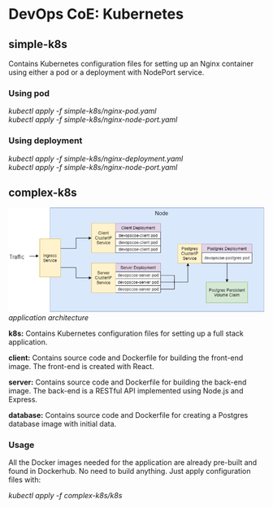 # DevOps CoE: Kubernetes

## simple-k8s
Contains Kubernetes configuration files for setting up an Nginx container using either a pod or a deployment with NodePort service.


### Using pod
*kubectl apply -f simple-k8s/nginx-pod.yaml*<br/>
*kubectl apply -f simple-k8s/nginx-node-port.yaml*


### Using deployment
*kubectl apply -f simple-k8s/nginx-deployment.yaml*<br/>
*kubectl apply -f simple-k8s/nginx-node-port.yaml*


## complex-k8s

![complex-diagram](complex-diagram.png)
*application architecture*

__k8s:__
Contains Kubernetes configuration files for setting up a full stack application.


__client:__
Contains source code and Dockerfile for building the front-end image. The front-end is created with React.


__server:__
Contains source code and Dockerfile for building the back-end image. The back-end is a RESTful API implemented using Node.js and Express.


__database:__
Contains source code and Dockerfile for creating a Postgres database image with initial data.


### Usage
All the Docker images needed for the application are already pre-built and found in Dockerhub. No need to build anything. Just apply configuration files with:

*kubectl apply -f complex-k8s/k8s*
